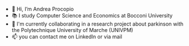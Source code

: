- 👋 Hi, I’m Andrea Procopio
- 📚 I study Computer Science and Economics at Bocconi University
- 🤖 I'm currently collaborating in a research project about parkinson with the Polytechnique University of Marche (UNIVPM)
- 📫 you can contact me on LinkedIn or via mail

<!---
Andrea-Procopio/Andrea-Procopio is a ✨ special ✨ repository because its `README.md` (this file) appears on your GitHub profile.
You can click the Preview link to take a look at your changes.
--->
